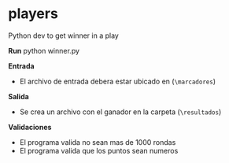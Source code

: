 # players
Python dev to get winner in a play

**Run**
python winner.py

**Entrada**
- El archivo de entrada debera estar ubicado en (`\marcadores`)

**Salida**
- Se crea un archivo con el ganador en la carpeta (`\resultados`)

**Validaciones**
- El programa valida no sean mas de 1000 rondas
- El programa valida que los puntos sean numeros
  
